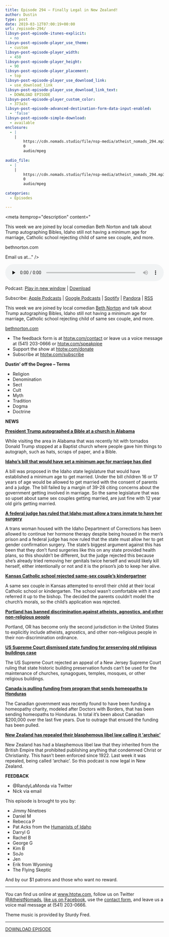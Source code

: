 ```yaml
---
title: Episode 294 – Finally Legal in New Zealand!
author: Dustin
type: post
date: 2019-03-12T07:00:19+00:00
url: /episode-294/
libsyn-post-episode-itunes-explicit:
  - no
libsyn-post-episode-player_use_theme:
  - custom
libsyn-post-episode-player_width:
  - 450
libsyn-post-episode-player_height:
  - 90
libsyn-post-episode-player_placement:
  - top
libsyn-post-episode-player_use_download_link:
  - use_download_link
libsyn-post-episode-player_use_download_link_text:
  - DOWNLOAD EPISODE
libsyn-post-episode-player_custom_color:
  - 373a3c
libsyn-post-episode-advanced-destination-form-data-input-enabled:
  - 'false'
libsyn-post-episode-simple-download:
  - available
enclosure:
  - |
    |
        https://cdn.nomads.studio/file/nsp-media/atheist_nomads_294.mp3
        0
        audio/mpeg
        
audio_file:
  - |
    |
        https://cdn.nomads.studio/file/nsp-media/atheist_nomads_294.mp3
        0
        audio/mpeg
        
categories:
  - Episodes

---
```

<div itemscope itemtype="http://schema.org/AudioObject">
  <meta itemprop="name" content="Episode 294 &#8211; Finally Legal in New Zealand!" />
  
  <meta itemprop="uploadDate" content="2019-03-12T01:00:19-06:00" />
  
  <meta itemprop="encodingFormat" content="audio/mpeg" />
  
  <meta itemprop="description" content="




This week we are joined by local comedian Beth Norton and talk about Trump autographing Bibles, Idaho still not having a minimum age for marriage, Catholic school rejecting child of same sex couple, and more.



bethnorton.com







Email us at..." />
  
  <meta itemprop="contentUrl" content="https://dts.podtrac.com/redirect.mp3/cdn.nomads.studio/file/nsp-media/atheist_nomads_294.mp3" />
  
  <div class="powerpress_player" id="powerpress_player_8557">
    <audio class="wp-audio-shortcode" id="audio-3395-301" preload="none" style="width: 100%;" controls="controls"><source type="audio/mpeg" src="https://dts.podtrac.com/redirect.mp3/cdn.nomads.studio/file/nsp-media/atheist_nomads_294.mp3?_=301" /><a href="https://dts.podtrac.com/redirect.mp3/cdn.nomads.studio/file/nsp-media/atheist_nomads_294.mp3">https://dts.podtrac.com/redirect.mp3/cdn.nomads.studio/file/nsp-media/atheist_nomads_294.mp3</a></audio>
  </div>
</div>

<p class="powerpress_links powerpress_links_mp3">
  Podcast: <a href="https://dts.podtrac.com/redirect.mp3/cdn.nomads.studio/file/nsp-media/atheist_nomads_294.mp3" class="powerpress_link_pinw" target="_blank" title="Play in new window" onclick="return powerpress_pinw('https://htotw.com/?powerpress_pinw=3395-podcast');" rel="nofollow">Play in new window</a> | <a href="https://dts.podtrac.com/redirect.mp3/cdn.nomads.studio/file/nsp-media/atheist_nomads_294.mp3" class="powerpress_link_d" title="Download" rel="nofollow" download="atheist_nomads_294.mp3">Download</a>
</p>

<p class="powerpress_links powerpress_subscribe_links">
  Subscribe: <a href="https://podcasts.apple.com/us/podcast/humanists-take-on-the-world/id530050098?mt=2&ls=1" class="powerpress_link_subscribe powerpress_link_subscribe_itunes" target="_blank" title="Subscribe on Apple Podcasts" rel="nofollow">Apple Podcasts</a> | <a href="https://www.google.com/podcasts?feed=aHR0cDovL2F0aGVpc3Rub21hZHMubGlic3luLmNvbS9yc3M%3D" class="powerpress_link_subscribe powerpress_link_subscribe_googleplay" target="_blank" title="Subscribe on Google Podcasts" rel="nofollow">Google Podcasts</a> | <a href="https://open.spotify.com/show/3LzK2xZGike6Tc1GEMtMbr?si=LieN9SNuTpq96smuaUsH8A" class="powerpress_link_subscribe powerpress_link_subscribe_spotify" target="_blank" title="Subscribe on Spotify" rel="nofollow">Spotify</a> | <a href="https://www.pandora.com/podcast/atheist-nomads/PC:10122?corr=62071012&part=ug" class="powerpress_link_subscribe powerpress_link_subscribe_pandora" target="_blank" title="Subscribe on Pandora" rel="nofollow">Pandora</a> | <a href="https://htotw.com/feed/podcast/" class="powerpress_link_subscribe powerpress_link_subscribe_rss" target="_blank" title="Subscribe via RSS" rel="nofollow">RSS</a>
</p>

This week we are joined by local comedian <a href="http://www.bethnorton.com/" target="_blank" rel="noopener noreferrer">Beth Norton</a> and talk about Trump autographing Bibles, Idaho still not having a minimum age for marriage, Catholic school rejecting child of same sex couple, and more.

<a href="http://www.bethnorton.com/" target="_blank" rel="noopener noreferrer">bethnorton.com</a>

<!--more-->

  * The feedback form is at [htotw.com/contact](https://htotw.com/contact) or leave us a voice message at (541) 203-0666 or <a href="https://htotw.com/speakpipe" target="_blank" rel="noopener noreferrer">htotw.com/speakpipe</a>
  * Support the show at <a href="https://htotw.com/donate" target="_blank" rel="noopener noreferrer">htotw.com/donate</a>
  * Subscribe at <a href="https://htotw.com/subscribe" target="_blank" rel="noopener noreferrer">htotw.com/subscribe</a>

**Dustin’ off the Degree &#8211; Terms**

  * Religion
  * Denomination
  * Sect
  * Cult
  * Myth
  * Tradition
  * Dogma
  * Doctrine

**NEWS**

**<a href="https://www.elle.com/culture/career-politics/a26767569/trump-autograph-bible/" target="_blank" rel="noopener noreferrer">President Trump autographed a Bible at a church in Alabama</a>**

While visiting the area in Alabama that was recently hit with tornados Donald Trump stopped at a Baptist church where people gave him things to autograph, such as hats, scraps of paper, and a Bible.

**<a href="http://idahonews.com/news/local/house-kills-legislation-setting-idaho-minimum-marriage-age" target="_blank" rel="noopener noreferrer">Idaho&#8217;s bill that would have set a minimum age for marriage has died</a>**

A bill was proposed in the Idaho state legislature that would have established a minimum age to get married. Under the bill children 16 or 17 years of age would be allowed to get married with the consent of parents and a judge. The bill failed by a margin of 39-28 citing concerns about the government getting involved in marriage. So the same legislature that was so upset about same sex couples getting married, are just fine with 12 year old girls getting married.

**<a href="https://www.ktvb.com/article/news/judge-idaho-cant-delay-transgender-inmates-surgery/277-a69db1d8-821a-4403-ad85-2005466c8eb1" target="_blank" rel="noopener noreferrer">A federal judge has ruled that Idaho must allow a trans inmate to have her surgery</a>**

A trans woman housed with the Idaho Department of Corrections has been allowed to continue her hormone therapy despite being housed in the men’s prison and a federal judge has now ruled that the state must allow her to get gender confirmation surgery. The state’s biggest argument against this has been that they don’t fund surgeries like this on any state provided health plans, so this shouldn’t be different, but the judge rejected this because she’s already tried removing her genitals twice herself and would likely kill herself, either intentionally or not and it is the prison’s job to keep her alive.

**<a href="http://www.kake.com/story/40082295/kansas-catholic-school-rejects-same-sex-couples-kindergartner" target="_blank" rel="noopener noreferrer">Kansas Catholic school rejected same-sex couple&#8217;s kindergartner</a>**

A same sex couple in Kansas attempted to enroll their child at their local Catholic school or kindergarten. The school wasn’t comfortable with it and referred it up to the bishop. The decided the parents couldn’t model the church’s morals, so the child’s application was rejected.

**<a href="https://www.huffpost.com/entry/portland-nonreligious-anti-discrimination_n_5c783133e4b0d3a48b57e65a" target="_blank" rel="noopener noreferrer">Portland has banned discrimination against atheists, agnostics, and other non-religious people</a>**

Portland, OR has become only the second jurisdiction in the United States to explicitly include atheists, agnostics, and other non-religious people in their non-discrimination ordinance.

**<a href="https://www.npr.org/2019/03/04/700066834/supreme-court-denies-religious-building-preservation-funds-case" target="_blank" rel="noopener noreferrer">US Supreme Court dismissed state funding for preserving old religious buildings case</a>**

The US Supreme Court rejected an appeal of a New Jersey Supreme Court ruling that state historic building preservation funds can’t be used for the maintenance of churches, synagogues, temples, mosques, or other religious buildings.

**<a href="https://www.bbc.com/news/world-us-canada-47489008" target="_blank" rel="noopener noreferrer">Canada is pulling funding from program that sends homeopaths to Honduras</a>**

The Canadian government was recently found to have been funding a homeopathy charity, modeled after Doctors with Borders, that has been sending homeopaths to Honduras. In total it’s been about Canadian $200,000 over the last five years. Due to outrage that ensued the funding has been pulled.

**<a href="https://www.newshub.co.nz/home/politics/2019/03/archaic-blasphemous-libel-law-repealed-in-parliament.html" target="_blank" rel="noopener noreferrer">New Zealand has repealed their blasphemous libel law calling it &#8216;archaic&#8217;</a>**

New Zealand has had a blasphemous libel law that they inherited from the British Empire that prohibited publishing anything that condemned Christ or Christianity. This hasn’t been enforced since 1922. Last week it was repealed, being called ‘archaic’. So this podcast is now legal in New Zealand.

**FEEDBACK**

  * @RandyLaMonda via Twitter
  * Nick via email

This episode is brought to you by:

  * Jimmy Ninetoes
  * Daniel M
  * Rebecca P
  * Pat Acks from the <a href="https://www.humanistsofidaho.org" target="_blank" rel="noopener noreferrer">Humanists of Idaho</a>
  * Darryl G
  * Rachel B
  * George G
  * Kim B
  * SoJo
  * Jen
  * Erik from Wyoming
  * The Flying Skeptic

And by our $1 patrons and those who want no reward.

<hr class="wp-block-separator" />

You can find us online at <a href="https://www.htotw.com/" target="_blank" rel="noopener noreferrer">www.htotw.com</a>, follow us on Twitter <a href="https://htotw.com/twitter" target="_blank" rel="noopener noreferrer">@AtheistNomads</a>, <a href="https://htotw.com/facebook" target="_blank" rel="noopener noreferrer">like us on Facebook</a>, use the [contact form](https://htotw.com/contact), and leave us a voice mail message at (541) 203-0666.

Theme music is provided by Sturdy Fred.

<hr class="wp-block-separator" />

[DOWNLOAD EPISODE][1]

 [1]: https://dts.podtrac.com/redirect.mp3/cdn.nomads.studio/file/nsp-media/atheist_nomads_294.mp3